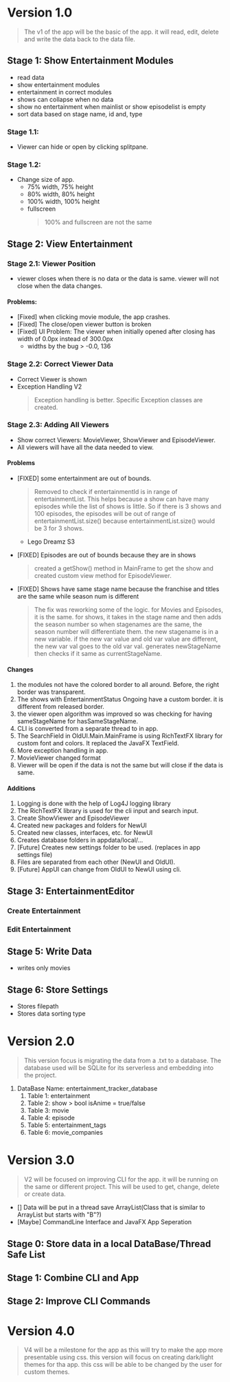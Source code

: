# Version 1.0

> The v1 of the app will be the basic of the app. it will read, edit, delete and write the data back to the data file.

## Stage 1: Show Entertainment Modules

- read data
- show entertainment modules
- entertainment in correct modules
- shows can collapse when no data
- show no entertainment when mainlist or show episodelist is empty
- sort data based on stage name, id and, type

### Stage 1.1:

- Viewer can hide or open by clicking splitpane.

### Stage 1.2:

- Change size of app.
    - 75% width, 75% height
    - 80% width, 80% height
    - 100% width, 100% height
    - fullscreen
      > 100% and fullscreen are not the same

## Stage 2: View Entertainment

### Stage 2.1: Viewer Position

- viewer closes when there is no data or the data is same. viewer will not close when the data changes.

#### Problems:

- [Fixed] when clicking movie module, the app crashes.
- [Fixed] The close/open viewer button is broken
- [Fixed] UI Problem: The viewer when initially opened after closing has width of 0.0px instead of 300.0px
    - widths by the bug > -0.0, 136

### Stage 2.2: Correct Viewer Data

- Correct Viewer is shown
- Exception Handling V2
  > Exception handling is better. Specific Exception classes are created.

### Stage 2.3: Adding All Viewers

- Show correct Viewers: MovieViewer, ShowViewer and EpisodeViewer.
- All viewers will have all the data needed to view.

#### Problems

- [FIXED] some entertainment are out of bounds.
  > Removed to check if entertainmentId is in range of entertainmentList. This helps because a show can have many
  episodes while the list of shows is little. So if there is 3 shows and 100 episodes, the episodes will be out of range
  of entertainmentList.size() because entertainmentList.size() would be 3 for 3 shows.
    - Lego Dreamz S3

- [FIXED] Episodes are out of bounds because they are in shows
  > created a getShow() method in MainFrame to get the show and created custom view method for EpisodeViewer.

- [FIXED] Shows have same stage name because the franchise and titles are the same while season num is different
  > The fix was reworking some of the logic. for Movies and Episodes, it is the same. for shows, it takes in the stage
  name and then adds the season number so when stagenames are the same, the season number will differentiate them. the
  new stagename is in a new variable. if the new var value and old var value are different, the new var val goes to the
  old var val. generates newStageName then checks if it same as currentStageName.

#### Changes

1. the modules not have the colored border to all around. Before, the right border was transparent.
2. The shows with EntertainmentStatus Ongoing have a custom border. it is different from released border.
3. the viewer open algorithm was improved so was checking for having sameStageName for hasSameStageName.
4. CLI is converted from a separate thread to in app.
5. The SearchField in OldUI.Main.MainFrame is using RichTextFX library for custom font and colors. It replaced the
   JavaFX TextField.
6. More exception handling in app.
7. MovieViewer changed format
8. Viewer will be open if the data is not the same but will close if the data is same.

#### Additions

1. Logging is done with the help of Log4J logging library
2. The RichTextFX library is used for the cli input and search input.
3. Create ShowViewer and EpisodeViewer
4. Created new packages and folders for NewUI
5. Created new classes, interfaces, etc. for NewUI
6. Creates database folders in appdata/local/...
7. [Future] Creates new settings folder to be used. (replaces in app settings file)
8. Files are separated from each other (NewUI and OldUI).
9. [Future] AppUI can change from OldUI to NewUI using cli.

## Stage 3: EntertainmentEditor

### Create Entertainment

### Edit Entertainment

## Stage 5: Write Data

- writes only movies

## Stage 6: Store Settings

- Stores filepath
- Stores data sorting type

# Version 2.0

> This version focus is migrating the data from a .txt to a database. The database used will be SQLite for its
> serverless and embedding into the project.

1. DataBase Name: entertainment_tracker_database
    1. Table 1: entertainment
    2. Table 2: show > bool isAnime = true/false
    3. Table 3: movie
    4. Table 4: episode
    5. Table 5: entertainment_tags
    6. Table 6: movie_companies

# Version 3.0

> V2 will be focused on improving CLI for the app. it will be running on the same or different project. This will be
> used to get, change, delete or create data.

- [] Data will be put in a thread save ArrayList(Class that is similar to ArrayList but starts with "B"?)
- [Maybe] CommandLine Interface and JavaFX App Seperation

## Stage 0: Store data in a local DataBase/Thread Safe List

## Stage 1: Combine CLI and App

## Stage 2: Improve CLI Commands

# Version 4.0

> V4 will be a milestone for the app as this will try to make the app more presentable using css. this version will
> focus on creating dark/light themes for tha app. this css will be able to be changed by the user for custom themes.
